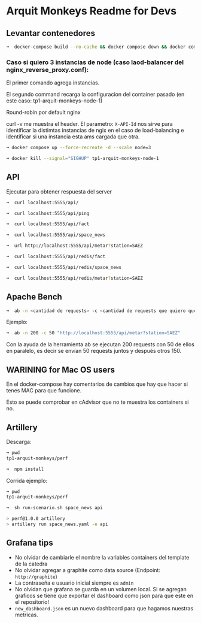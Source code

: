 # Arquit Monkeys Readme for Devs

## Levantar contenedores

``` zsh
➜  docker-compose build --no-cache && docker compose down && docker compose up --force-recreate -d
```

### Caso si quiero 3 instancias de node (caso laod-balancer del nginx_reverse_proxy.conf):

El primer comando agrega instancias.

El segundo command recarga la configuracion del container pasado (en este caso: tp1-arquit-monkeys-node-1)

Round-robin por default nginx

curl -v me muestra el header. El parametro: `X-API-Id` nos sirve para identificar la distimtas instancias de ngix en el caso de load-balancing e identificar si una instancia esta ams cargada que otra.

``` zsh
➜ docker compose up --force-recreate -d --scale node=3

➜ docker kill --signal="SIGHUP" tp1-arquit-monkeys-node-1

```

## API

Ejecutar para obtener respuesta del server

``` zsh
➜  curl localhost:5555/api/
```

``` zsh
➜  curl localhost:5555/api/ping
```

``` zsh
➜  curl localhost:5555/api/fact
```

``` zsh
➜  curl localhost:5555/api/space_news
```

``` zsh
➜  url http://localhost:5555/api/metar?station=SAEZ
```

``` zsh
➜  curl localhost:5555/api/redis/fact
```

``` zsh
➜  curl localhost:5555/api/redis/space_news
```

``` zsh
➜  curl localhost:5555/api/redis/metar?station=SAEZ
```

## Apache Bench

```zsh
➜  ab -n <cantidad de requests> -c <cantidad de requests que quiero que se ejecuten en paralelo> <url>
```

Ejemplo:

``` zsh
➜  ab -n 200 -c 50 "http://localhost:5555/api/metar?station=SAEZ"
```

Con la ayuda de la herramienta ab se ejecutan 200 requests con 50 de ellos en paralelo, es decir se envían 50 requests juntos y después otros 150.

## WARINING for Mac OS users

En el docker-compose hay comentarios de cambios que hay que hacer si tenes MAC para que funcione.

Esto se puede comprobar en cAdvisor que no te muestra los containers si no.

## Artillery

Descarga:

``` zsh
➜ pwd
tp1-arquit-monkeys/perf

➜  npm install
```

Corrida ejemplo:

``` zsh
➜ pwd
tp1-arquit-monkeys/perf

➜  sh run-scenario.sh space_news api

> perf@1.0.0 artillery
> artillery run space_news.yaml -e api

```

## Grafana tips

- No olvidar de cambiarle el nombre la variables containers del template de la catedra
- No olvidar agregar a graphite como data source (Endpoint: `http://graphite`)
- La contraseña e usuario inicial siempre es `admin`
- No olvidan que grafana se guarda en un volumen local. Si se agregan graficos se tiene que exportar el dashboard como json para que este en el repositorio!
- `new_dashboard.json` es un nuevo dashboard para que hagamos nuestras metricas.

